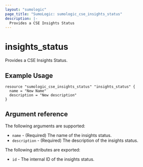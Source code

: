 ```yaml
---
layout: "sumologic"
page_title: "SumoLogic: sumologic_cse_insights_status"
description: |-
  Provides a CSE Insights Status
---
```


# insights_status
Provides a CSE Insights Status.

## Example Usage
```hcl
resource "sumologic_cse_insights_status" "insights_status" {
  name = "New Name"
  description = "New description"
}
```

## Argument reference

The following arguments are supported:

- `name` - (Required) The name of the insights status.
- `description` - (Required) The description of the insights status.


The following attributes are exported:

- `id` - The internal ID of the insights status.


